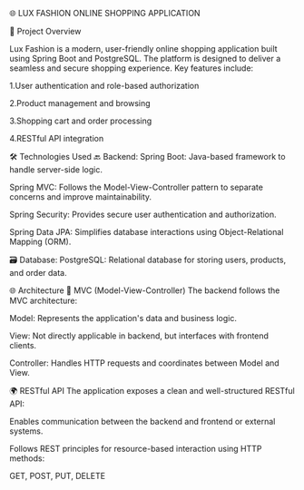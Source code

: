 🌐 LUX FASHION ONLINE SHOPPING APPLICATION

📄 Project Overview

Lux Fashion is a modern, user-friendly online shopping application built using Spring Boot and PostgreSQL. The platform is designed to deliver a seamless and secure shopping experience.
Key features include:

1.User authentication and role-based authorization

2.Product management and browsing

3.Shopping cart and order processing

4.RESTful API integration

🛠️ Technologies Used
🔙 Backend:
Spring Boot: Java-based framework to handle server-side logic.

Spring MVC: Follows the Model-View-Controller pattern to separate concerns and improve maintainability.

Spring Security: Provides secure user authentication and authorization.

Spring Data JPA: Simplifies database interactions using Object-Relational Mapping (ORM).

🗃️ Database:
PostgreSQL: Relational database for storing users, products, and order data.

🌐 Architecture
🧱 MVC (Model-View-Controller)
The backend follows the MVC architecture:

Model: Represents the application's data and business logic.

View: Not directly applicable in backend, but interfaces with frontend clients.

Controller: Handles HTTP requests and coordinates between Model and View.

🌍 RESTful API
The application exposes a clean and well-structured RESTful API:

Enables communication between the backend and frontend or external systems.

Follows REST principles for resource-based interaction using HTTP methods:

GET, POST, PUT, DELETE
